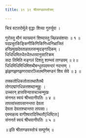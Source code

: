```yaml
---
title: ३९ ३९ श्रीताण्डवस्तोत्रम्

---
```


 चित्रं वटतरोर्मूले वृद्धाः शिव्या गुरुर्युवा ।  

गुरोस्तु मौनं व्याख्यानं शिष्यास्तु च्छिन्नसंशयाः ॥ १ ॥  
पदप्रचुरकिङ्किणीकिणिकिणिध्वनिभ्राजितं  
हरिप्रमुखदेवताहतलसन्मृदङ्गादिकम् ।  
धिधिधिमितधैतधैतधरवानुसारिक्रम  
सदा तिमिति मङ्गलं दिशतु शाम्भवं ताण्डवम् ॥ २॥  
धिधिमिधिमिधिमिशब्दैबन्धुरपदमन्दरं नदन्तम् ।  
झंझणझणझणरावारञ्जितमणिमण्डनं शिव सेवे ॥ ३ ॥  

तक्कतोधिकतोतातथातैतथै  
तोगदद्मांगधिन्नत्तशब्दान्मुहुः ।  
उच्चरन् हासविन्यासचञ्चन्मुखः  
संननत स्वयं श्रीभवानीपतिः ॥ ४ ॥  
तापसांस्तापसानन्तरा देवता  
देवता देवताश्चान्तरा तापसाः।  
एवमाहत्य वागीश्वरादिस्थितौ[धिष्टितः]  
संननर्त स्वयं श्रीभवानीपतिः ॥ ५ ॥  

॥ इति श्रीताण्डवस्तोत्रं सम्पूर्णम् ॥  